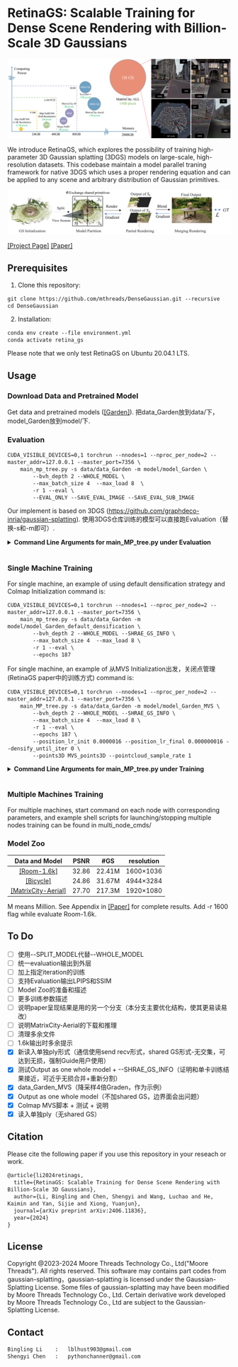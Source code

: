 # RetinaGS: Scalable Training for Dense Scene Rendering with Billion-Scale 3D Gaussians

<img src="./assets/teaser.png">

We introduce RetinaGS, which explores the possibility of training high-parameter 3D Gaussian splatting (3DGS) models on large-scale, high-resolution datasets. This codebase maintain a model parallel traning framework for native 3DGS which uses a proper rendering equation and can be applied to any scene and arbitrary distribution of Gaussian primitives. 

<img src="./assets/pipeline.png">


[[Project Page]](https://ai-reality.github.io/RetinaGS/)
[[Paper]](https://arxiv.org/pdf/2406.11836)

## Prerequisites

1. Clone this repository:
```
git clone https://github.com/mthreads/DenseGaussian.git --recursive
cd DenseGaussian
```


2. Installation:

```shell
conda env create --file environment.yml
conda activate retina_gs
```

Please note that we only test RetinaGS on Ubuntu 20.04.1 LTS.

## Usage

### Download Data and Pretrained Model

Get data and pretrained models ([[Garden]](https://ai-reality.github.io/RetinaGS/)). 把data_Garden放到data/下，model_Garden放到model/下.

### Evaluation

```
CUDA_VISIBLE_DEVICES=0,1 torchrun --nnodes=1 --nproc_per_node=2 --master_addr=127.0.0.1 --master_port=7356 \
    main_mp_tree.py -s data/data_Garden -m model/model_Garden \
        --bvh_depth 2 --WHOLE_MODEL \
        --max_batch_size 4  --max_load 8  \
        -r 1 --eval \
        --EVAL_ONLY --SAVE_EVAL_IMAGE --SAVE_EVAL_SUB_IMAGE
```

Our implement is based on 3DGS (https://github.com/graphdeco-inria/gaussian-splatting). 使用3DGS仓库训练的模型可以直接跑Evaluation（替换-s和-m即可）. 
<details>
<summary><span style="font-weight: bold;">Command Line Arguments for main_MP_tree.py under Evaluation</span></summary>
Arguments of 3DGS我们大部分保留. 

  #### CUDA_VISIBLE_DEVICES=0,1
  指定编号为CUDA_0和CUDA_1的GPU参与Evaluation.
  #### --nnodes=1 --nproc_per_node=2
  机器数量为1，GPU数量为2.
  #### --master_addr=127.0.0.1 --master_port=7356
  the host and port of torchrun. 注意同一台机器上不同训练任务间的--master_port需要不同.
  #### --source_path / -s
  Path to the source directory containing a COLMAP or Synthetic NeRF data set.
  #### --model_path / -m 
  Path where the trained model is stored. 
  #### --resolution / -r
  Specifies resolution of the loaded images before training. If provided 1, 2, 4 or 8, uses original, 1/2, 1/4 or 1/8 resolution, respectively. For all other values, rescales the width to the given number while maintaining image aspect. If not set and input image width exceeds 1.6K pixels, inputs are automatically rescaled to this target.
  #### --eval
  Add this flag to use a MipNeRF360-style training/test split for evaluation.
  #### --bvh_depth
  Argument for controlling the number of submodels. Here, you would create 2<sup>bvh_depth</sup> submodels. In this example, bvh_depth=2, namely total 4 submodels (2 submodels for each GPU). 
  #### --WHOLE_MODEL
  仅读入单个ply
  #### --max_batch_size --max_load 
  Arguments for controlling memory cost, a render task for a submodel weight 1 load, thus "--max_batch_size 4  --max_load 8" just set every batch as size of 4 in this case. 当显存不够时，请尝试降低这两个值.
  #### --EVAL_ONLY --SAVE_EVAL_IMAGE --SAVE_EVAL_SUB_IMAGE
  仅进行Evaluation，且保存图像和每个submodel输出的子图像。

</details>
<br>



### Single Machine Training 
For single machine, an example of using default densification strategy and Colmap Initialization  command is:
```
CUDA_VISIBLE_DEVICES=0,1 torchrun --nnodes=1 --nproc_per_node=2 --master_addr=127.0.0.1 --master_port=7356 \
    main_mp_tree.py -s data/data_Garden -m model/model_Garden_default_densification \
        --bvh_depth 2 --WHOLE_MODEL --SHRAE_GS_INFO \
        --max_batch_size 4  --max_load 8 \
        -r 1 --eval \
        --epochs 187
```


For single machine, an example of 从MVS Initialization出发，关闭点管理 (RetinaGS paper中的训练方式) command is:
```
CUDA_VISIBLE_DEVICES=0,1 torchrun --nnodes=1 --nproc_per_node=2 --master_addr=127.0.0.1 --master_port=7356 \
    main_MP_tree.py -s data/data_Garden -m model/model_Garden_MVS \
        --bvh_depth 2 --WHOLE_MODEL --SHRAE_GS_INFO \
        --max_batch_size 4  --max_load 8 \
        -r 1 --eval \
        --epochs 187 \
        --position_lr_init 0.0000016 --position_lr_final 0.000000016 --densify_until_iter 0 \
        --points3D MVS_points3D --pointcloud_sample_rate 1        
```

<details>
<summary><span style="font-weight: bold;">Command Line Arguments for main_MP_tree.py under Training</span></summary>

Arguments of 3DGS我们大部分保留. 

MVS点使用colmap稠密重建得到，见scripts/colmap_MVS.sh.

  #### --WHOLE_MODEL
  输出单独ply文件，当GS数量过多时，可以考虑不加该flag以提升读取和写入速度.

  #### --epochs
  指定训练epoch数量.
  
  #### --position_lr_init --position_lr_final
  Initial and Final 3D position learning rate, ```0.00016``` and ```0.0000016``` by default.

  #### --densify_until_iter
  Iteration where densification stops, ```15000``` by default and ```0``` for abandon.

  #### --points3D
  指定初始化使用的点云文件.

  #### --pointcloud_sample_rate
  指定初始化时下采样率，If provided N, uses 1/N point cloud. 当采用MVS初始化训练，显存不够时可以考虑增加降采样比例.

  #### --SHRAE_GS_INFO
  通过通信传输边界面GS，和光路拆分一起达到formulation上等效单GPU训练结果

</details>
<br>

### Multiple Machines Training 

For multiple machines, start command on each node with corresponding parameters, and example shell scripts for launching/stopping multiple nodes training can be found in multi_node_cmds/

### Model Zoo

| Data and Model                                                | PSNR | #GS   |resolution|
|:-----------------:                                            |:----:|:-----:|:-----:   |
| [[Room-1.6k]](https://ai-reality.github.io/RetinaGS/)         |32.86 |22.41M |1600×1036 |
| [[Bicycle]](https://ai-reality.github.io/RetinaGS/)           |24.86 |31.67M |4944×3284 |
| [[MatrixCity-Aerial]](https://ai-reality.github.io/RetinaGS/) |27.70 |217.3M |1920×1080 |

M means Million. See Appendix in [[Paper]](https://arxiv.org/pdf/2406.11836) for complete results. Add -r 1600 flag while evaluate Room-1.6k.

## To Do
- [ ] 使用--SPLIT_MODEL代替--WHOLE_MODEL
- [ ] 统一evaluation输出到外层
- [ ] 加上指定iteration的训练
- [ ] 支持Evaluation输出LPIPS和SSIM
- [ ] Model Zoo的准备和描述
- [ ] 更多训练参数描述
- [ ] 说明paper呈现结果是用的另一个分支（本分支主要优化结构，使其更易读易改）
- [ ] 说明MatrixCity-Aerial的下载和推理
- [ ] 清理多余文件
- [ ] 1.6k输出时多余提示
- [x] 新读入单独ply形式（通信使用send recv形式，shared GS形式-无交集，可达到无损，强制Guide用户使用）
- [x] 测试Output as one whole model + --SHRAE_GS_INFO（证明和单卡训练结果接近，可近乎无损合并+重新分割）
- [x] data_Garden_MVS（降采样4倍Graden，作为示例）
- [x] Output as one whole model（不加shared GS，边界面会出问题）
- [x] Colmap MVS脚本 + 测试 + 说明
- [x] 读入单独ply（无shared GS）

## Citation
Please cite the following paper if you use this repository in your reseach or work.
```
@article{li2024retinags,
  title={RetinaGS: Scalable Training for Dense Scene Rendering with Billion-Scale 3D Gaussians},
  author={Li, Bingling and Chen, Shengyi and Wang, Luchao and He, Kaimin and Yan, Sijie and Xiong, Yuanjun},
  journal={arXiv preprint arXiv:2406.11836},
  year={2024}
}
```

## License
Copyright @2023-2024 Moore Threads Technology Co., Ltd("Moore Threads"). All rights reserved. This software may contains part codes from gaussian-splatting，gaussian-splatting is licensed under the Gaussian-Splatting License. Some files of gaussian-splatting may have been modified by Moore Threads Technology Co., Ltd.  Certain derivative work developed by Moore Threads Technology Co., Ltd are subject to the Gaussian-Splatting License.

## Contact
```
Bingling Li    :   lblhust903@gmail.com
Shengyi Chen   :   pythonchanner@gmail.com
```


